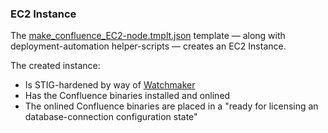 ### EC2 Instance

The [make_confluence_EC2-node.tmplt.json](/Templates/make_confluence_EC2-node.tmplt.json) template &mdash; along with deployment-automation helper-scripts &mdash; creates an EC2 Instance.

The created instance:
* Is STIG-hardened by way of [Watchmaker](https://watchmaker.readthedocs.io)
* Has the Confluence binaries installed and onlined
* The onlined Confluence binaries are placed in a "ready for licensing an database-connection configuration state"
